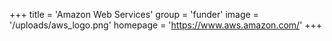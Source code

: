 +++
title = 'Amazon Web Services'
group = 'funder'
image = '/uploads/aws_logo.png'
homepage = 'https://www.aws.amazon.com/'
+++

